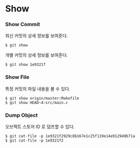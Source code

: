 # Show

### Show Commit

최신 커밋의 상세 정보를 보여준다.

	$ git show

개별 커밋의 상세 정보를 보여준다.

	$ git show 1e9321f


### Show File

특정 커밋의 파일 내용을 볼 수 있다.

	$ git show origin/master:Makefile
	$ git show HEAD~4:src/main.c
	

### Dump Object

오브젝트 스토어 ID 로 덤프할 수 있다.

	$ git cat-file -p 1e9321f2929c8b167e1c25f119e14e912949b71a
	$ git cat-file -p 1e9321f2
